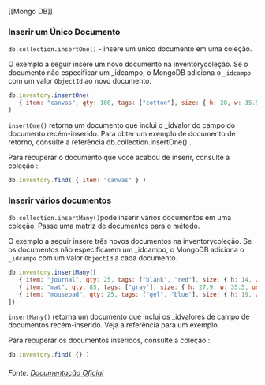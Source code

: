 [[Mongo DB]]

### Inserir um Único Documento

`db.collection.insertOne()` - insere um único documento em uma coleção.

O exemplo a seguir insere um novo documento na inventorycoleção. Se o documento não especificar um _idcampo, o MongoDB adiciona o `_idcampo` com um valor `ObjectId` ao novo documento. 

```JavaScript
db.inventory.insertOne(
   { item: "canvas", qty: 100, tags: ["cotton"], size: { h: 28, w: 35.5, uom: "cm" } }
)
```

`insertOne()` retorna um documento que inclui o _idvalor do campo do documento recém-inserido. Para obter um exemplo de documento de retorno, consulte a referência db.collection.insertOne() .

Para recuperar o documento que você acabou de inserir, consulte a coleção :

```JavaScript
db.inventory.find( { item: "canvas" } )
```


### Inserir vários documentos

`db.collection.insertMany()`pode inserir vários documentos em uma coleção. Passe uma matriz de documentos para o método.

O exemplo a seguir insere três novos documentos na inventorycoleção. Se os documentos não especificarem um _idcampo, o MongoDB adiciona o `_idcampo` com um valor `ObjectId` a cada documento. 

```JavaScript
db.inventory.insertMany([
   { item: "journal", qty: 25, tags: ["blank", "red"], size: { h: 14, w: 21, uom: "cm" } },
   { item: "mat", qty: 85, tags: ["gray"], size: { h: 27.9, w: 35.5, uom: "cm" } },
   { item: "mousepad", qty: 25, tags: ["gel", "blue"], size: { h: 19, w: 22.85, uom: "cm" } }
])
```

`insertMany()` retorna um documento que inclui os _idvalores de campo de documentos recém-inserido. Veja a referência para um exemplo.

Para recuperar os documentos inseridos, consulte a coleção :

```JavaScript
db.inventory.find( {} )
```


###### Fonte: [Documentação Oficial](https://www.mongodb.com/docs/manual/tutorial/insert-documents/)
